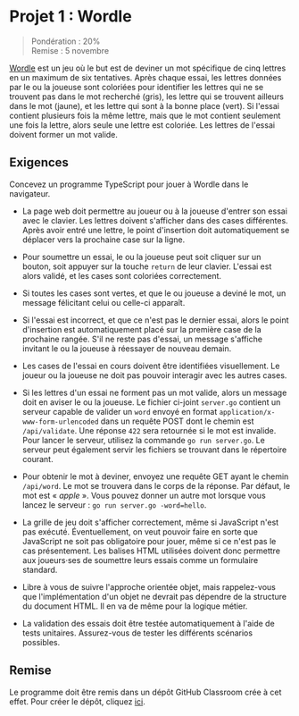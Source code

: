 # Projet 1 : Wordle

> Pondération : 20% \
> Remise : 5 novembre

[Wordle][] est un jeu où le but est de deviner un mot spécifique de cinq
lettres en un maximum de six tentatives. Après chaque essai, les lettres
données par le ou la joueuse sont coloriées pour identifier les lettres
qui ne se trouvent pas dans le mot recherché (gris), les lettre qui se
trouvent ailleurs dans le mot (jaune), et les lettre qui sont à la bonne
place (vert). Si l'essai contient plusieurs fois la même lettre, mais
que le mot contient seulement une fois la lettre, alors seule une lettre
est coloriée. Les lettres de l'essai doivent former un mot valide.

[Wordle]: https://www.nytimes.com/games/wordle/index.html

## Exigences

Concevez un programme TypeScript pour jouer à Wordle dans le navigateur.

-   La page web doit permettre au joueur ou à la joueuse d'entrer son
    essai avec le clavier. Les lettres doivent s'afficher dans des cases
    différentes. Après avoir entré une lettre, le point d'insertion doit
    automatiquement se déplacer vers la prochaine case sur la ligne. 

-   Pour soumettre un essai, le ou la joueuse peut soit cliquer sur un
    bouton, soit appuyer sur la touche `return` de leur clavier. L'essai
    est alors validé, et les cases sont coloriées correctement. 

-   Si toutes les cases sont vertes, et que le ou joueuse a deviné le
    mot, un message félicitant celui ou celle-ci apparaît.

-   Si l'essai est incorrect, et que ce n'est pas le dernier essai,
    alors le point d'insertion est automatiquement placé sur la première
    case de la prochaine rangée. S'il ne reste pas d'essai, un message
    s'affiche invitant le ou la joueuse à réessayer de nouveau demain.

-   Les cases de l'essai en cours doivent être identifiées visuellement.
    Le joueur ou la joueuse ne doit pas pouvoir interagir avec les
    autres cases.

-   Si les lettres d'un essai ne forment pas un mot valide, alors un
    message doit en aviser le ou la joueuse. Le fichier ci-joint
    `server.go` contient un serveur capable de valider un `word` envoyé
    en format `application/x-www-form-urlencoded` dans un requête POST
    dont le chemin est `/api/validate`. Une réponse `422` sera retournée
    si le mot est invalide. Pour lancer le serveur, utilisez la commande
    `go run server.go`. Le serveur peut également servir les fichiers se
    trouvant dans le répertoire courant.

-   Pour obtenir le mot à deviner, envoyez une requête GET ayant le
    chemin `/api/word`. Le mot se trouvera dans le corps de la réponse.
    Par défaut, le mot est « *apple* ». Vous pouvez donner un autre mot
    lorsque vous lancez le serveur : `go run server.go -word=hello`.

-   La grille de jeu doit s'afficher correctement, même si JavaScript
    n'est pas exécuté. Éventuellement, on veut pouvoir faire en sorte
    que JavaScript ne soit pas obligatoire pour jouer, même si ce n'est
    pas le cas présentement. Les balises HTML utilisées doivent donc
    permettre aux joueurs·ses de soumettre leurs essais comme un
    formulaire standard.

-   Libre à vous de suivre l'approche orientée objet, mais rappelez-vous
    que l'implémentation d'un objet ne devrait pas dépendre de la
    structure du document HTML. Il en va de même pour la logique métier.

-   La validation des essais doit être testée automatiquement à l'aide
    de tests unitaires. Assurez-vous de tester les différents scénarios
    possibles.

## Remise

Le programme doit être remis dans un dépôt GitHub Classroom crée à cet
effet. Pour créer le dépôt, cliquez [ici][GitHub Classroom].

[GitHub Classroom]: https://classroom.github.com/a/zQ796ODj

